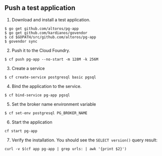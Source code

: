 ## Push a test application

1. Download and install a test application.

```
$ go get github.com/altoros/pg-app
$ go get github.com/kardianos/govendor
$ cd $GOPATH/src/github.com/altoros/pg-app
$ govendor sync
```

2. Push it to the Cloud Foundry.

```
$ cf push pg-app --no-start -m 128M -k 256M
```

3. Create a service

```
$ cf create-service postgresql basic pgsql
```

4. Bind the application to the service.

```
$ cf bind-service pg-app pgsql
```

5. Set the broker name environment variable

```
$ cf set-env postgresql PG_BROKER_NAME
```

6. Start the application

```
cf start pg-app
```

7. Verify the installation. You should see the `SELECT version()` query result:

```
curl -v $(cf app pg-app | grep urls: | awk '{print $2}')
```
